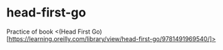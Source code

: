 # head-first-go
Practice of book &lt;(Head First Go)[https://learning.oreilly.com/library/view/head-first-go/9781491969540/]>
